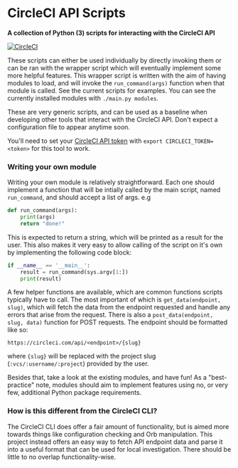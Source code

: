CircleCI API Scripts
====================

**A collection of Python (3) scripts for interacting with the CircleCI API**

[![CircleCI](https://circleci.com/gh/gmemstr/circleci-api-scripts/tree/master.svg?style=svg)](https://circleci.com/gh/gmemstr/circleci-api-scripts/tree/master)

These scripts can either be used individually by directly invoking them or can
be ran with the wrapper script which will eventually implement some more helpful
features. This wrapper script is written with the aim of having modules to load,
and will invoke the `run_command(args)` function when that module is called. See
the current scripts for examples. You can see the currently installed modules
with `./main.py modules`.

These are very generic scripts, and can be used as a baseline when developing
other tools that interact with the CircleCI API. Don't expect a configuration
file to appear anytime soon.

You'll need to set your [CircleCI API token](https://circleci.com/account/api)
with `export CIRCLECI_TOKEN=<token>` for this tool to work.

### Writing your own module

Writing your own module is relatively straightforward. Each one should implement
a function that will be intially called by the main script, named `run_command`,
and should accept a list of args. e.g

```python
def run_command(args):
    print(args)
    return "done!"
```

This is expected to return a string, which will be printed as a result for the
user. This also makes it very easy to allow calling of the script on it's own by
implementing the following code block:

```python
if __name__ == '__main__':
    result = run_command(sys.argv[1:])
    print(result)
```

A few helper functions are available, which are common functions scripts 
typically have to call. The most important of which is 
`get_data(endpoint, slug)`, which will fetch the data from the endpoint 
requested and handle any errors that arise from the request. There is also a 
`post_data(endpoint, slug, data)` function for POST requests. The endpoint 
should be formatted like so:

```
https://circleci.com/api/<endpoint>/{slug}
```

where `{slug}` will be replaced with the project slug 
(`:vcs/:username/:project`) provided by the user.

Besides that, take a look at the existing modules, and have fun! As a 
"best-practice" note, modules should aim to implement features using no, or very
few, additional Python package requirements.

### How is this different from the CircleCI CLI?

The CircleCI CLI does offer a fair amount of functionality, but is aimed more 
towards things like configuration checking and Orb manipulation. This project
instead offers an easy way to fetch API endpoint data and parse it into a useful
format that can be used for local investigation. There should be little to no
overlap functionality-wise.